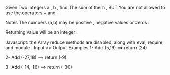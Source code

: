 Given Two integers a , b , find The sum of them , BUT You are not allowed to use the operators + and -

Notes
The numbers (a,b) may be positive , negative values or zeros .

Returning value will be an integer .

Javascript: the Array reduce methods are disabled, along with eval, require, and module .
Input >> Output Examples
1- Add (5,19) ==> return (24) 

2- Add (-27,18) ==> return (-9)

3- Add (-14,-16) ==> return (-30)